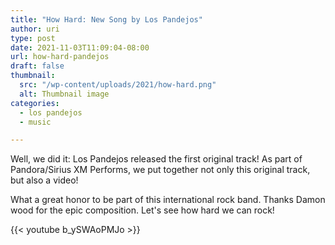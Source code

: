 ```yaml
---
title: "How Hard: New Song by Los Pandejos"
author: uri
type: post
date: 2021-11-03T11:09:04-08:00
url: how-hard-pandejos
draft: false
thumbnail:
  src: "/wp-content/uploads/2021/how-hard.png"
  alt: Thumbnail image
categories:
  - los pandejos
  - music

---
```


Well, we did it: Los Pandejos released the first original track!
As part of Pandora/Sirius XM Performs, we put together not only this original track, but also a video!

What a great honor to be part of this international rock band. Thanks Damon wood for the epic composition. Let's see how hard we can rock!

{{< youtube b_ySWAoPMJo >}}
